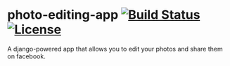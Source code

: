 # photo-editing-app [![Build Status](https://travis-ci.org/andela-ggikera/photo-editing-app.svg?branch=master)](https://travis-ci.org/andela-ggikera/photo-editing-app) [![License](http://img.shields.io/:license-mit-blue.svg)](http://doge.mit-license.org)
A django-powered app that allows you to edit your photos and share them on facebook.
